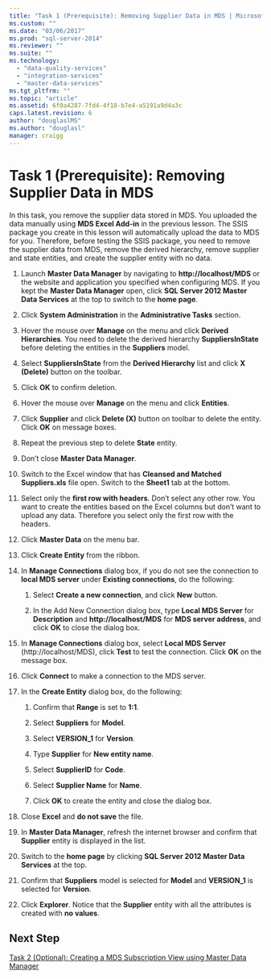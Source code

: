 ```yaml
---
title: "Task 1 (Prerequisite): Removing Supplier Data in MDS | Microsoft Docs"
ms.custom: ""
ms.date: "03/06/2017"
ms.prod: "sql-server-2014"
ms.reviewer: ""
ms.suite: ""
ms.technology: 
  - "data-quality-services"
  - "integration-services"
  - "master-data-services"
ms.tgt_pltfrm: ""
ms.topic: "article"
ms.assetid: 6f0a4287-7fd4-4f18-b7e4-a5191a9d4a3c
caps.latest.revision: 6
author: "douglaslMS"
ms.author: "douglasl"
manager: craigg
---
```

# Task 1 (Prerequisite): Removing Supplier Data in MDS
  In this task, you remove the supplier data stored in MDS. You uploaded the data manually using **MDS Excel Add-in** in the previous lesson. The SSIS package you create in this lesson will automatically upload the data to MDS for you. Therefore, before testing the SSIS package, you need to remove the supplier data from MDS, remove the derived hierarchy, remove supplier and state entities, and create the supplier entity with no data.  
  
1.  Launch **Master Data Manager** by navigating to **http://localhost/MDS** or the website and application you specified when configuring MDS. If you kept the **Master Data Manager** open, click **SQL Server 2012 Master Data Services** at the top to switch to the **home page**.  
  
2.  Click **System Administration** in the **Administrative Tasks** section.  
  
3.  Hover the mouse over **Manage** on the menu and click **Derived Hierarchies**. You need to delete the derived hierarchy **SuppliersInState** before deleting the entities in the **Suppliers** model.  
  
4.  Select **SuppliersInState** from the **Derived Hierarchy** list and click **X (Delete)** button on the toolbar.  
  
5.  Click **OK** to confirm deletion.  
  
6.  Hover the mouse over **Manage** on the menu and click **Entities**.  
  
7.  Click **Supplier** and click **Delete (X)** button on toolbar to delete the entity. Click **OK** on message boxes.  
  
8.  Repeat the previous step to delete **State** entity.  
  
9. Don’t close **Master Data Manager**.  
  
10. Switch to the Excel window that has **Cleansed and Matched Suppliers.xls** file open. Switch to the **Sheet1** tab at the bottom.  
  
11. Select only the **first row with headers**. Don’t select any other row. You want to create the entities based on the Excel columns but don’t want to upload any data. Therefore you select only the first row with the headers.  
  
12. Click **Master Data** on the menu bar.  
  
13. Click **Create Entity** from the ribbon.  
  
14. In **Manage Connections** dialog box, if you do not see the connection to **local MDS server** under **Existing connections**, do the following:  
  
    1.  Select **Create a new connection**, and click **New** button.  
  
    2.  In the Add New Connection dialog box, type **Local MDS Server** for **Description** and **http://localhost/MDS** for **MDS server address**, and click **OK** to close the dialog box.  
  
15. In **Manage Connections** dialog box, select **Local MDS Server** (http://localhost/MDS), click **Test** to test the connection. Click **OK** on the message box.  
  
16. Click **Connect** to make a connection to the MDS server.  
  
17. In the **Create Entity** dialog box, do the following:  
  
    1.  Confirm that **Range** is set to **$1:$1**.  
  
    2.  Select **Suppliers** for **Model**.  
  
    3.  Select **VERSION_1** for **Version**.  
  
    4.  Type **Supplier** for **New entity name**.  
  
    5.  Select **SupplierID** for **Code**.  
  
    6.  Select **Supplier Name** for **Name**.  
  
    7.  Click **OK** to create the entity and close the dialog box.  
  
18. Close **Excel** and **do not save** the file.  
  
19. In **Master Data Manager**, refresh the internet browser and confirm that **Supplier** entity is displayed in the list.  
  
20. Switch to the **home page** by clicking **SQL Server 2012 Master Data Services** at the top.  
  
21. Confirm that **Suppliers** model is selected for **Model** and **VERSION_1** is selected for **Version**.  
  
22. Click **Explorer**. Notice that the **Supplier** entity with all the attributes is created with **no values**.  
  
## Next Step  
 [Task 2 &#40;Optional&#41;: Creating a MDS Subscription View using Master Data Manager](../../2014/tutorials/task-2-optional-creating-a-mds-subscription-view-using-master-data-manager.md)  
  
  